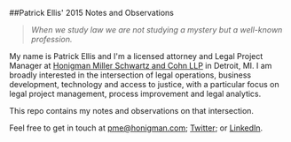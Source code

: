 ##Patrick Ellis' 2015 Notes and Observations

> *When we study law we are not studying a mystery but a well-known profession.*

My name is Patrick Ellis and I'm a licensed attorney and Legal Project Manager at [Honigman Miller Schwartz and Cohn LLP](http://www.honigman.com/) in Detroit, MI. I am broadly interested in the intersection of legal operations, business development, technology and access to justice, with a particular focus on legal project management, process improvement and legal analytics.

This repo contains my notes and observations on that intersection.

Feel free to get in touch at pme@honigman.com; [Twitter](https://twitter.com/pmellis); or [LinkedIn](https://www.linkedin.com/profile/public-profile-settings?trk=prof-edit-edit-public_profile).
